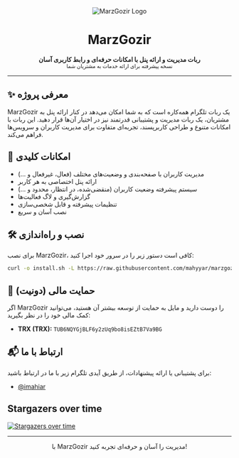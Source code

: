 <div align="center">
  <img src="https://img.shields.io/badge/MarzGozir-Telegram%20Bot-blue?style=for-the-badge" alt="MarzGozir Logo" />
  
  <h1>MarzGozir</h1>
  <b>ربات مدیریت و ارائه پنل با امکانات حرفه‌ای و رابط کاربری آسان</b>
  <br>
  <sub>نسخه پیشرفته برای ارائه خدمات به مشتریان شما</sub>
</div>

---

## ✨ معرفی پروژه

MarzGozir یک ربات تلگرام همه‌کاره است که به شما امکان می‌دهد در کنار ارائه پنل به مشتریان، یک ربات مدیریت و پشتیبانی قدرتمند نیز در اختیار آن‌ها قرار دهید. این ربات با امکانات متنوع و طراحی کاربرپسند، تجربه‌ای متفاوت برای مدیریت کاربران و سرویس‌ها فراهم می‌کند.

## 🚀 امکانات کلیدی
- مدیریت کاربران با صفحه‌بندی و وضعیت‌های مختلف (فعال، غیرفعال و ...)
- ارائه پنل اختصاصی به هر کاربر
- سیستم پیشرفته وضعیت کاربران (منقضی‌شده، در انتظار، محدود و ...)
- گزارش‌گیری و لاگ فعالیت‌ها
- تنظیمات پیشرفته و قابل شخصی‌سازی
- نصب آسان و سریع

## 🛠️ نصب و راه‌اندازی

برای نصب MarzGozir، کافی است دستور زیر را در سرور خود اجرا کنید:

```bash
curl -o install.sh -L https://raw.githubusercontent.com/mahyyar/marzgozir/main/install.sh && bash install.sh
```



## 💸 حمایت مالی (دونیت)
اگر MarzGozir را دوست دارید و مایل به حمایت از توسعه بیشتر آن هستید، می‌توانید کمک مالی خود را در نظر بگیرید:

- **TRX (TRX):** `TUB6NQYGjBLF6y2zUq9bo8isEZtB7Va9BG`

## 📬 ارتباط با ما
برای پشتیبانی یا ارائه پیشنهادات، از طریق آیدی تلگرام زیر با ما در ارتباط باشید:

- [@imahiar](https://t.me/imahiar)


## Stargazers over time


[![Stargazers over time](https://starchart.cc/mahyyar/marzgozir.svg)](https://starchart.cc/mahyyar/marzgozir)

---
<div align="center">
با MarzGozir مدیریت را آسان و حرفه‌ای تجربه کنید!
</div>
